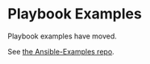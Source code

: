 Playbook Examples
=================

Playbook examples have moved.

See [the Ansible-Examples repo](https://github.com/ansible/ansible-examples/tree/master/language_features).


